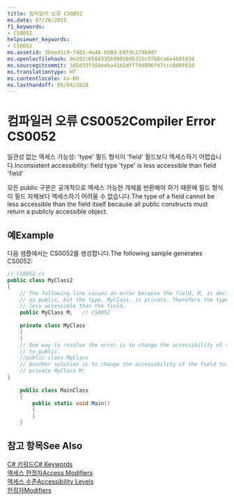 ```yaml
---
title: 컴파일러 오류 CS0052
ms.date: 07/20/2015
f1_keywords:
- CS0052
helpviewer_keywords:
- CS0052
ms.assetid: 3beed1c9-f482-4a48-b98d-b9fdc279b9d7
ms.openlocfilehash: 0e282c6584335b9902695315c5fb8ca6e4681d34
ms.sourcegitcommit: 3d5d33f384eeba41b2dff79d096f47ccc8d8f03d
ms.translationtype: HT
ms.contentlocale: ko-KR
ms.lasthandoff: 05/04/2018
---
```

# <a name="compiler-error-cs0052"></a><span data-ttu-id="1e6d0-102">컴파일러 오류 CS0052</span><span class="sxs-lookup"><span data-stu-id="1e6d0-102">Compiler Error CS0052</span></span>
<span data-ttu-id="1e6d0-103">일관성 없는 액세스 가능성: 'type' 필드 형식이 'field' 필드보다 액세스하기 어렵습니다.</span><span class="sxs-lookup"><span data-stu-id="1e6d0-103">Inconsistent accessibility: field type 'type' is less accessible than field 'field'</span></span>  
  
 <span data-ttu-id="1e6d0-104">모든 public 구문은 공개적으로 액세스 가능한 개체를 반환해야 하기 때문에 필드 형식이 필드 자체보다 액세스하기 어려울 수 없습니다.</span><span class="sxs-lookup"><span data-stu-id="1e6d0-104">The type of a field cannot be less accessible than the field itself because all public constructs must return a publicly accessible object.</span></span>  
  
## <a name="example"></a><span data-ttu-id="1e6d0-105">예</span><span class="sxs-lookup"><span data-stu-id="1e6d0-105">Example</span></span>  
 <span data-ttu-id="1e6d0-106">다음 샘플에서는 CS0052를 생성합니다.</span><span class="sxs-lookup"><span data-stu-id="1e6d0-106">The following sample generates CS0052:</span></span>  
  
```csharp  
// CS0052.cs  
public class MyClass2  
{  
    // The following line causes an error because the field, M, is declared  
    // as public, but the type, MyClass, is private. Therefore the type is   
    // less accessible than the field.  
    public MyClass M;   // CS0052  
  
    private class MyClass  
    {  
    }  
    // One way to resolve the error is to change the accessibility of the type  
    // to public.   
    //public class MyClass  
    // Another solution is to change the accessibility of the field to private.  
    // private MyClass M;  
}  
  
    public class MainClass  
    {  
        public static void Main()  
        {  
        }  
    }  
```  
  
## <a name="see-also"></a><span data-ttu-id="1e6d0-107">참고 항목</span><span class="sxs-lookup"><span data-stu-id="1e6d0-107">See Also</span></span>  
 [<span data-ttu-id="1e6d0-108">C# 키워드</span><span class="sxs-lookup"><span data-stu-id="1e6d0-108">C# Keywords</span></span>](../../../csharp/language-reference/keywords/index.md)  
 [<span data-ttu-id="1e6d0-109">액세스 한정자</span><span class="sxs-lookup"><span data-stu-id="1e6d0-109">Access Modifiers</span></span>](../../../csharp/language-reference/keywords/access-modifiers.md)  
 [<span data-ttu-id="1e6d0-110">액세스 수준</span><span class="sxs-lookup"><span data-stu-id="1e6d0-110">Accessibility Levels</span></span>](../../../csharp/language-reference/keywords/accessibility-levels.md)  
 [<span data-ttu-id="1e6d0-111">한정자</span><span class="sxs-lookup"><span data-stu-id="1e6d0-111">Modifiers</span></span>](../../../csharp/language-reference/keywords/modifiers.md)
